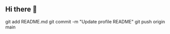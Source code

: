 ## Hi there 👋

<!--
**gsanaev/gsanaev** is a ✨ _special_ ✨ repository because its `README.md` (this file) appears on your GitHub profile.

My name is Golib and I'm a Data Scientist, from Uzbekistan living in Germany

- ✨ I'm currently working on a project in analysing hotels in Germany
- 📚 I'm currently learning to apply my data skills in real-data projects 
- 🎯 Goals: I want to further develop and share my data skills thorough my projects 
- 🎲 Fun fact: Life is a grand adventure; embrace every chance to discover something new
-->

git add README.md
git commit -m "Update profile README"
git push origin main
